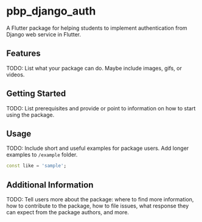 <!--
This README describes the package. If you publish this package to pub.dev,
this README's contents appear on the landing page for your package.

For information about how to write a good package README, see the guide for
[writing package pages](https://dart.dev/guides/libraries/writing-package-pages).

For general information about developing packages, see the Dart guide for
[creating packages](https://dart.dev/guides/libraries/create-library-packages)
and the Flutter guide for
[developing packages and plugins](https://flutter.dev/developing-packages).
-->

# pbp_django_auth

A Flutter package for helping students to implement authentication from Django web service in Flutter.

## Features

TODO: List what your package can do. Maybe include images, gifs, or videos.

## Getting Started

TODO: List prerequisites and provide or point to information on how to
start using the package.

## Usage

TODO: Include short and useful examples for package users. Add longer examples
to `/example` folder.

```dart
const like = 'sample';
```

## Additional Information

TODO: Tell users more about the package: where to find more information, how to
contribute to the package, how to file issues, what response they can expect
from the package authors, and more.

<!--
https://blog.logrocket.com/how-to-create-dart-packages-for-flutter/
-->